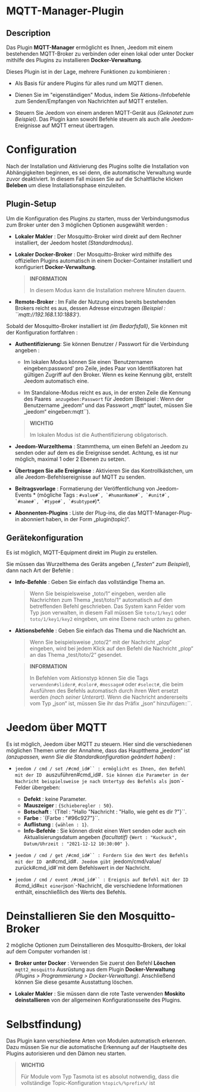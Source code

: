 # MQTT-Manager-Plugin

## Description

Das Plugin **MQTT-Manager** ermöglicht es Ihnen, Jeedom mit einem bestehenden MQTT-Broker zu verbinden oder einen lokal oder unter Docker mithilfe des Plugins zu installieren **Docker-Verwaltung**.

Dieses Plugin ist in der Lage, mehrere Funktionen zu kombinieren :

- Als Basis für andere Plugins für alles rund um MQTT dienen.

- Dienen Sie im "eigenständigen" Modus, indem Sie Aktions-/Infobefehle zum Senden/Empfangen von Nachrichten auf MQTT erstellen.

- Steuern Sie Jeedom von einem anderen MQTT-Gerät aus *(Geknotet zum Beispiel)*. Das Plugin kann sowohl Befehle steuern als auch alle Jeedom-Ereignisse auf MQTT erneut übertragen.

# Configuration

Nach der Installation und Aktivierung des Plugins sollte die Installation von Abhängigkeiten beginnen, es sei denn, die automatische Verwaltung wurde zuvor deaktiviert. In diesem Fall müssen Sie auf die Schaltfläche klicken **Beleben** um diese Installationsphase einzuleiten.

## Plugin-Setup

Um die Konfiguration des Plugins zu starten, muss der Verbindungsmodus zum Broker unter den 3 möglichen Optionen ausgewählt werden :

- **Lokaler Makler** : Der Mosquitto-Broker wird direkt auf dem Rechner installiert, der Jeedom hostet *(Standardmodus)*.

- **Lokaler Docker-Broker** : Der Mosquitto-Broker wird mithilfe des offiziellen Plugins automatisch in einem Docker-Container installiert und konfiguriert **Docker-Verwaltung**.

  >**INFORMATION**
  >
  >In diesem Modus kann die Installation mehrere Minuten dauern.

- **Remote-Broker** : Im Falle der Nutzung eines bereits bestehenden Brokers reicht es aus, dessen Adresse einzutragen *(Beispiel : ``mqtt://192.168.1.10:1883‘)*.

Sobald der Mosquitto-Broker installiert ist *(im Bedarfsfall)*, Sie können mit der Konfiguration fortfahren :

- **Authentifizierung**: Sie können Benutzer / Passwort für die Verbindung angeben :

  - Im lokalen Modus können Sie einen `Benutzernamen eingeben:password' pro Zeile, jedes Paar von Identifikatoren hat gültigen Zugriff auf den Broker. Wenn es keine Kennung gibt, erstellt Jeedom automatisch eine.

  - Im Standalone-Modus reicht es aus, in der ersten Zeile die Kennung des Paares ` anzugeben:Passwort` für Jeedom (Beispiel : Wenn der Benutzername „jeedom“ und das Passwort „mqtt“ lautet, müssen Sie „jeedom“ eingeben:mqtt``).

  >**WICHTIG**
  >
  >Im lokalen Modus ist die Authentifizierung obligatorisch.

- **Jeedom-Wurzelthema** : Stammthema, um einen Befehl an Jeedom zu senden oder auf dem es die Ereignisse sendet. Achtung, es ist nur möglich, maximal 1 oder 2 Ebenen zu setzen.

- **Übertragen Sie alle Ereignisse** : Aktivieren Sie das Kontrollkästchen, um alle Jeedom-Befehlsereignisse auf MQTT zu senden.

- **Beitragsvorlage** : Formatierung der Veröffentlichung von Jeedom-Events * (mögliche Tags : ``#value#`, `#humanName#`, `#unit#`, `#name#`, `#type#`, `#subtype#``)*.

- **Abonnenten-Plugins** : Liste der Plug-ins, die das MQTT-Manager-Plug-in abonniert haben, in der Form „plugin(topic)“.

## Gerätekonfiguration

Es ist möglich, MQTT-Equipment direkt im Plugin zu erstellen.

Sie müssen das Wurzelthema des Geräts angeben *(„Testen“ zum Beispiel)*, dann nach Art der Befehle :

- **Info-Befehle** : Geben Sie einfach das vollständige Thema an.
  >Wenn Sie beispielsweise „toto/1“ eingeben, werden alle Nachrichten zum Thema „test/toto/1“ automatisch auf den betreffenden Befehl geschrieben. Das System kann Felder vom Typ json verwalten, in diesem Fall müssen Sie `toto/1/key1` oder `toto/1/key1/key2` eingeben, um eine Ebene nach unten zu gehen.

- **Aktionsbefehle** : Geben Sie einfach das Thema und die Nachricht an.
  >Wenn Sie beispielsweise „toto/2“ mit der Nachricht „plop“ eingeben, wird bei jedem Klick auf den Befehl die Nachricht „plop“ an das Thema „test/toto/2“ gesendet.

  >**INFORMATION**
  >
  >In Befehlen vom Aktionstyp können Sie die Tags ` verwenden#slider#`, `#color#`, `#message#` oder `#select#`, die beim Ausführen des Befehls automatisch durch ihren Wert ersetzt werden *(nach seiner Unterart)*. Wenn die Nachricht andererseits vom Typ „json“ ist, müssen Sie ihr das Präfix „json“ hinzufügen::``.

# Jeedom über MQTT

Es ist möglich, Jeedom über MQTT zu steuern. Hier sind die verschiedenen möglichen Themen unter der Annahme, dass das Hauptthema „jeedom“ ist *(anzupassen, wenn Sie die Standardkonfiguration geändert haben)* :

- `jeedom / cmd / set /#cmd_id#`` : ermöglicht es Ihnen, den Befehl mit der ID ` auszuführen#cmd_id#`. Sie können die Parameter in der Nachricht beispielsweise je nach Untertyp des Befehls als `json`-Felder übergeben:
  - **Defekt** : keine Parameter.
  - **Mauszeiger** : `{Schieberegler : 50}`.
  - **Botschaft** : `{Titel : "Hallo "Nachricht : "Hallo, wie geht es dir ?"}``.
  - **Farbe** : `{Farbe : "#96c927"}``.
  - **Auflistung** : `{wählen : 1}`.
  - **Info-Befehle** : Sie können direkt einen Wert senden oder auch ein Aktualisierungsdatum angeben *(facultatif)* `{Wert : "Kuckuck", Datum/Uhrzeit : "2021-12-12 10:30:00" }`.

- `jeedom / cmd / get /#cmd_id#`` : Fordern Sie den Wert des Befehls mit der ID ` an#cmd_id#`. Jeedom gibt `jeedom/cmd/value/ zurück#cmd_id#`mit dem Befehlswert in der Nachricht.

- `jeedom / cmd / event /#cmd_id#`` : Ereignis auf Befehl mit der ID `#cmd_id#` mit einer `json`-Nachricht, die verschiedene Informationen enthält, einschließlich des Werts des Befehls.

# Deinstallieren Sie den Mosquitto-Broker

2 mögliche Optionen zum Deinstallieren des Mosquitto-Brokers, der lokal auf dem Computer vorhanden ist :

- **Broker unter Docker** : Verwenden Sie zuerst den Befehl **Löschen** `mqtt2_mosquitto` Ausrüstung aus dem Plugin **Docker-Verwaltung** *(Plugins > Programmierung > Docker-Verwaltung)*. Anschließend können Sie diese gesamte Ausstattung löschen.

- **Lokaler Makler** : Sie müssen dann die rote Taste verwenden **Moskito deinstallieren** von der allgemeinen Konfigurationsseite des Plugins.


# Selbstfindung)

Das Plugin kann verschiedene Arten von Modulen automatisch erkennen. Dazu müssen Sie nur die automatische Erkennung auf der Hauptseite des Plugins autorisieren und den Dämon neu starten.

>**WICHTIG**
>
>Für Module vom Typ Tasmota ist es absolut notwendig, dass die vollständige Topic-Konfiguration `%topic%/%prefix%/` ist